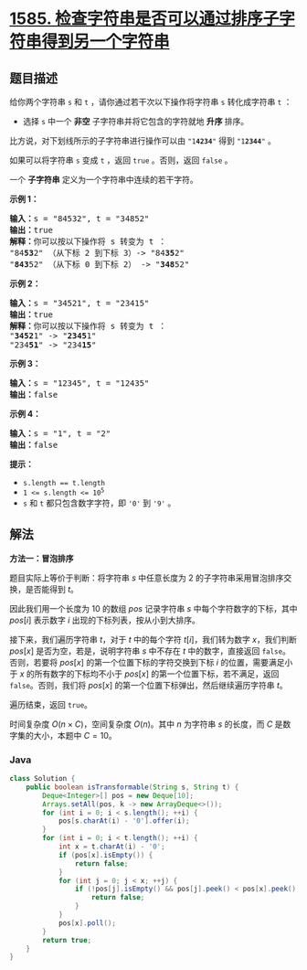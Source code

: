 # [1585. 检查字符串是否可以通过排序子字符串得到另一个字符串](https://leetcode.cn/problems/check-if-string-is-transformable-with-substring-sort-operations)

## 题目描述

<p>给你两个字符串&nbsp;<code>s</code> 和&nbsp;<code>t</code>&nbsp;，请你通过若干次以下操作将字符串&nbsp;<code>s</code>&nbsp;转化成字符串&nbsp;<code>t</code>&nbsp;：</p>

<ul>
	<li>选择 <code>s</code>&nbsp;中一个 <strong>非空</strong>&nbsp;子字符串并将它包含的字符就地 <strong>升序</strong>&nbsp;排序。</li>
</ul>

<p>比方说，对下划线所示的子字符串进行操作可以由&nbsp;<code>&quot;1<strong>4234</strong>&quot;</code>&nbsp;得到&nbsp;<code>&quot;1<strong>2344</strong>&quot;</code>&nbsp;。</p>

<p>如果可以将字符串 <code>s</code>&nbsp;变成 <code>t</code>&nbsp;，返回 <code>true</code>&nbsp;。否则，返回 <code>false</code>&nbsp;。</p>

<p>一个 <strong>子字符串</strong>&nbsp;定义为一个字符串中连续的若干字符。</p>

<p><strong>示例 1：</strong></p>

<pre>
<strong>输入：</strong>s = &quot;84532&quot;, t = &quot;34852&quot;
<strong>输出：</strong>true
<strong>解释：</strong>你可以按以下操作将 s 转变为 t ：
&quot;84<strong>53</strong>2&quot; （从下标 2 到下标 3）-&gt; &quot;84<strong>35</strong>2&quot;
&quot;<strong>843</strong>52&quot; （从下标 0 到下标 2） -&gt; &quot;<strong>348</strong>52&quot;
</pre>

<p><strong>示例 2：</strong></p>

<pre>
<strong>输入：</strong>s = &quot;34521&quot;, t = &quot;23415&quot;
<strong>输出：</strong>true
<strong>解释：</strong>你可以按以下操作将 s 转变为 t ：
&quot;<strong>3452</strong>1&quot; -&gt; &quot;<strong>2345</strong>1&quot;
&quot;234<strong>51</strong>&quot; -&gt; &quot;234<strong>15</strong>&quot;
</pre>

<p><strong>示例 3：</strong></p>

<pre>
<strong>输入：</strong>s = &quot;12345&quot;, t = &quot;12435&quot;
<strong>输出：</strong>false
</pre>

<p><strong>示例 4：</strong></p>

<pre>
<strong>输入：</strong>s = &quot;1&quot;, t = &quot;2&quot;
<strong>输出：</strong>false
</pre>

<p><strong>提示：</strong></p>

<ul>
	<li><code>s.length == t.length</code></li>
	<li><code>1 &lt;= s.length &lt;= 10<sup>5</sup></code></li>
	<li><code>s</code> 和&nbsp;<code>t</code>&nbsp;都只包含数字字符，即&nbsp;<code>&#39;0&#39;</code>&nbsp;到&nbsp;<code>&#39;9&#39;</code> 。</li>
</ul>

## 解法

**方法一：冒泡排序**

题目实际上等价于判断：将字符串 $s$ 中任意长度为 $2$ 的子字符串采用冒泡排序交换，是否能得到 $t$。

因此我们用一个长度为 $10$ 的数组 $pos$ 记录字符串 $s$ 中每个字符数字的下标，其中 $pos[i]$ 表示数字 $i$ 出现的下标列表，按从小到大排序。

接下来，我们遍历字符串 $t$，对于 $t$ 中的每个字符 $t[i]$，我们转为数字 $x$，我们判断 $pos[x]$ 是否为空，若是，说明字符串 $s$ 中不存在 $t$ 中的数字，直接返回 `false`。否则，若要将 $pos[x]$ 的第一个位置下标的字符交换到下标 $i$ 的位置，需要满足小于 $x$ 的所有数字的下标均不小于 $pos[x]$ 的第一个位置下标，若不满足，返回 `false`。否则，我们将 $pos[x]$ 的第一个位置下标弹出，然后继续遍历字符串 $t$。

遍历结束，返回 `true`。

时间复杂度 $O(n \times C)$，空间复杂度 $O(n)$。其中 $n$ 为字符串 $s$ 的长度，而 $C$ 是数字集的大小，本题中 $C=10$。

### **Java**

```java
class Solution {
    public boolean isTransformable(String s, String t) {
        Deque<Integer>[] pos = new Deque[10];
        Arrays.setAll(pos, k -> new ArrayDeque<>());
        for (int i = 0; i < s.length(); ++i) {
            pos[s.charAt(i) - '0'].offer(i);
        }
        for (int i = 0; i < t.length(); ++i) {
            int x = t.charAt(i) - '0';
            if (pos[x].isEmpty()) {
                return false;
            }
            for (int j = 0; j < x; ++j) {
                if (!pos[j].isEmpty() && pos[j].peek() < pos[x].peek()) {
                    return false;
                }
            }
            pos[x].poll();
        }
        return true;
    }
}
```
